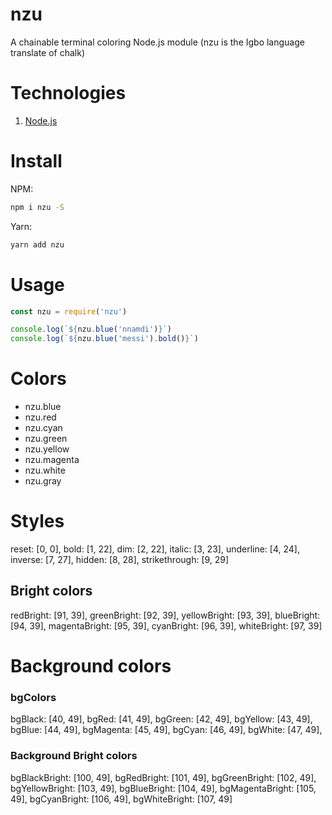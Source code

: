 # nzu

A chainable terminal coloring Node.js module (nzu is the Igbo language translate of chalk)

# Technologies

1. [Node.js](https://nodejs.org)

# Install

NPM:
```sh
npm i nzu -S
```

Yarn:
```sh
yarn add nzu
```

# Usage

```js
const nzu = require('nzu')

console.log(`${nzu.blue('nnamdi')}`)
console.log(`${nzu.blue('messi').bold()}`)
```

# Colors

* nzu.blue
* nzu.red
* nzu.cyan
* nzu.green
* nzu.yellow
* nzu.magenta
* nzu.white
* nzu.gray

# Styles

reset: [0, 0],
bold: [1, 22],
dim: [2, 22],
italic: [3, 23],
underline: [4, 24],
inverse: [7, 27],
hidden: [8, 28],
strikethrough: [9, 29]

## Bright colors
redBright: [91, 39],
greenBright: [92, 39],
yellowBright: [93, 39],
blueBright: [94, 39],
magentaBright: [95, 39],
cyanBright: [96, 39],
whiteBright: [97, 39]

# Background colors

### bgColors

bgBlack: [40, 49],
bgRed: [41, 49],
bgGreen: [42, 49],
bgYellow: [43, 49],
bgBlue: [44, 49],
bgMagenta: [45, 49],
bgCyan: [46, 49],
bgWhite: [47, 49],

### Background Bright colors

bgBlackBright: [100, 49],
bgRedBright: [101, 49],
bgGreenBright: [102, 49],
bgYellowBright: [103, 49],
bgBlueBright: [104, 49],
bgMagentaBright: [105, 49],
bgCyanBright: [106, 49],
bgWhiteBright: [107, 49]
